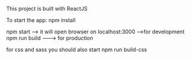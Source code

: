 This project is built with ReactJS

To start the app:
npm install

npm start --> it will open browser on localhost:3000 -->for development
npm run build ---> for production

for css and sass you should also start
npm run build-css
